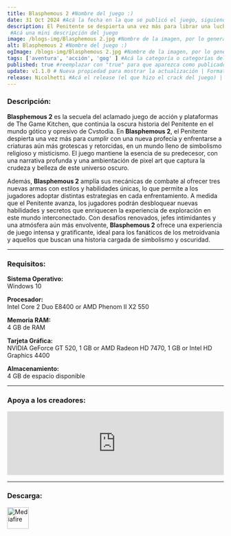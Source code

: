 ```yaml
---
title: Blasphemous 2 #Nombre del juego :)
date: 31 Oct 2024 #Acá la fecha en la que se publicó el juego, siguiendo este formato: Dia "30", Mes "Oct", Año "2024" = como debe quedar: 30 Oct 2024
description: El Penitente se despierta una vez más para librar una lucha sin fin contra el Milagro en Blasphemous 2.
 #Acá una mini descripción del juego
image: /blogs-img/Blasphemous 2.jpg #Nombre de la imagen, por lo general es exactamente el mismo nombre que el juego excluyendo lo ":" (Dos puntos)
alt: Blasphemous 2 #Nombre del juego :)
ogImage: /blogs-img/Blasphemous 2.jpg #Nombre de la imagen, por lo general es exactamente el mismo nombre que el juego excluyendo lo ":" (Dos puntos)
tags: ['aventura', 'acción', 'gog' ] #Acá la categoría o categorías del juego, si es más de una se coloca en este formato: ['Categoría1', 'Categoría2']
published: true #reemplazar con "true" para que aparezca como publicado
update: v1.1.0 # Nueva propiedad para mostrar la actualización | Formato: v1.0.0
release: Nicolhetti #Acá el release (el que hizo el crack del juego) | Formato: Nicolhetti
---
```


<!--En VSCode seleccionando una palabra, por ejemplo: "NOMBRE-DEL-JUEGO" y apretando Ctrl+F2 se seleccionan todas las palabras iguales-->

### Descripción:
**Blasphemous 2** es la secuela del aclamado juego de acción y plataformas de The Game Kitchen, que continúa la oscura historia del Penitente en el mundo gótico y opresivo de Cvstodia. En **Blasphemous 2**, el Penitente despierta una vez más para cumplir con una nueva profecía y enfrentarse a criaturas aún más grotescas y retorcidas, en un mundo lleno de simbolismo religioso y misticismo. El juego mantiene la esencia de su predecesor, con una narrativa profunda y una ambientación de pixel art que captura la crudeza y belleza de este universo oscuro.

Además, **Blasphemous 2** amplía sus mecánicas de combate al ofrecer tres nuevas armas con estilos y habilidades únicas, lo que permite a los jugadores adoptar distintas estrategias en cada enfrentamiento. A medida que el Penitente avanza, los jugadores podrán desbloquear nuevas habilidades y secretos que enriquecen la experiencia de exploración en este mundo interconectado. Con desafíos renovados, jefes intimidantes y una atmósfera aún más envolvente, **Blasphemous 2** ofrece una experiencia de juego intensa y gratificante, ideal para los fanáticos de los metroidvania y aquellos que buscan una historia cargada de simbolismo y oscuridad.

<!--Prompt para Chat-GPT: Hazme una descripción para el juego "NOMBRE-DEL-JUEGO" y cada que menciones "NOMBRE-DEL-JUEGO" ponlo en negrita -->

---

### Requisitos:
**Sistema Operativo:**  
Windows 10

**Procesador:**  
Intel Core 2 Duo E8400 or AMD Phenom II X2 550

**Memoria RAM:**  
4 GB de RAM

**Tarjeta Gráfica:**  
NVIDIA GeForce GT 520, 1 GB or AMD Radeon HD 7470, 1 GB or Intel HD Graphics 4400

**Almacenamiento:**  
4 GB de espacio disponible

<!--Si falta o sobra un requisito se quita o se agrega manteniendo el mismo formato-->

---

### Apoya a los creadores:
<iframe src="https://store.steampowered.com/widget/2114740/" frameborder="0" style="background-color: transparent; width: 100% !important; aspect-ratio: 646 / 190;"></iframe>

<!--Reemplazar los numeros (AppID) del juego (en este caso 2668510) por el numero (AppID) correspondiente con el juego a publicar-->
<!--El AppID se encuentra en la URL del Juego en Steam-->

---

### Descarga:

[<img src="https://gist.github.com/cxmeel/0dbc95191f239b631c3874f4ccf114e2/raw/download.svg" alt="Mediafire" height="50" />](https://www.mediafire.com/file/pkyd1m26674b9rs/Blasphemous_2.zip/file)

<!-- # se debe reemplazar por el link de descarga-->

<!--NOMBRE-DEL-SERVICIO se debe reemplazar por el servicio donde está subido el juego-->